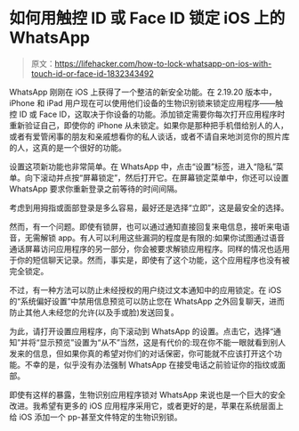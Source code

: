 # 如何用触控 ID 或 Face ID 锁定 iOS 上的 WhatsApp

> 原文：<https://lifehacker.com/how-to-lock-whatsapp-on-ios-with-touch-id-or-face-id-1832343492>

WhatsApp 刚刚在 iOS 上获得了一个整洁的新安全功能。在 2.19.20 版本中，iPhone 和 iPad 用户现在可以使用他们设备的生物识别锁来锁定应用程序——触控 ID 或 Face ID，这取决于你设备的功能。添加锁定需要你每次打开应用程序时重新验证自己，即使你的 iPhone 从未锁定。如果你是那种把手机借给别人的人，或者有爱管闲事的朋友和亲戚想看你的私人谈话，或者不请自来地浏览你的照片库的人，这真的是一个很好的功能。



设置这项新功能也非常简单。在 WhatsApp 中，点击“设置”标签，进入“隐私”菜单。向下滚动并点按“屏幕锁定”，然后打开它。在屏幕锁定菜单中，你还可以设置 WhatsApp 要求你重新登录之前等待的时间间隔。

考虑到用拇指或面部登录是多么容易，最好还是选择“立即”，这是最安全的选择。

然而，有一个问题。即使有锁屏，也可以通过通知直接回复来电信息，接听来电语音，无需解锁 app。有人可以利用这些漏洞的程度是有限的:如果你试图通过语音通话屏幕访问应用程序的另一部分，你会被要求解锁应用程序。同样的情况也适用于你的短信聊天记录。然而，事实是，即使有了这个功能，这个应用程序也没有被完全锁定。

不过，有一种方法可以防止未经授权的用户绕过文本通知中的应用锁定。在 iOS 的“系统偏好设置”中禁用信息预览可以防止您在 WhatsApp 之外回复聊天，进而防止其他人未经您的允许(以及手或脸)发送回复。

为此，请打开设置应用程序，向下滚动到 WhatsApp 的设置。点击它，选择“通知”并将“显示预览”设置为“从不”当然，这是有代价的:现在你不能一眼就看到别人发来的信息，但如果你真的希望对你们的对话保密，你可能就不应该打开这个功能。不幸的是，似乎没有办法强制 WhatsApp 在接受电话之前验证你的指纹或面部。

即使有这样的暴露，生物识别应用程序锁对 WhatsApp 来说也是一个巨大的安全改进。我希望有更多的 iOS 应用程序采用它，或者更好的是，苹果在系统层面上给 iOS 添加一个 pp-甚至文件特定的生物识别锁。
